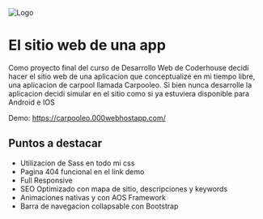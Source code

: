 
![Logo](https://i.ibb.co/yhyPfCc/Carpooleo-Logo.png)


# El sitio web de una app

Como proyecto final del curso de Desarrollo Web de Coderhouse decidí hacer el sitio 
web de una aplicacion que conceptualize en mi tiempo libre, una aplicacion de carpool 
llamada Carpooleo. Si bien nunca desarrolle la aplicacion decidi simular en el sitio 
como si ya estuviera disponible para Android e IOS

Demo: https://carpooleo.000webhostapp.com/







## Puntos a destacar

- Utilizacion de Sass en todo mi css
- Pagina 404 funcional en el link demo
- Full Responsive
- SEO Optimizado con mapa de sitio, descripciones y keywords
- Animaciones nativas y con AOS Framework
- Barra de navegacion collapsable con Bootstrap

